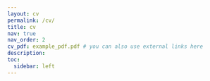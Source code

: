 ```yaml
---
layout: cv
permalink: /cv/
title: cv
nav: true
nav_order: 2
cv_pdf: example_pdf.pdf # you can also use external links here
description:
toc:
  sidebar: left
---
```

